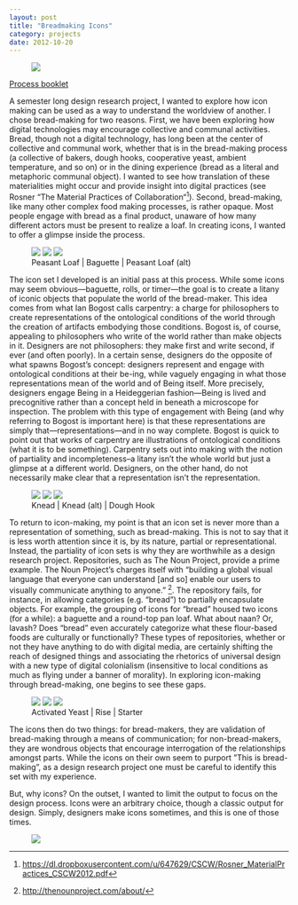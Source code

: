 ```yaml
---
layout: post
title: "Breadmaking Icons"
category: projects
date: 2012-10-20
---
```


<figure>
	<img src="{{ "images/bread/knead-01.png" | relative_url }}">
</figure>

[Process booklet](/images/bread/processbooklet.pdf)

A semester long design research project, I wanted to explore how icon making can be used as a way to understand the worldview of another. I chose bread-making for two reasons. First, we have been exploring how digital technologies may encourage collective and communal activities. Bread, though not a digital technology, has long been at the center of collective and communal work, whether that is in the bread-making process (a collective of bakers, dough hooks, cooperative yeast, ambient temperature, and so on) or in the dining experience (bread as a literal and metaphoric communal object). I wanted to see how translation of these materialities might occur and provide insight into digital practices (see Rosner “The Material Practices of Collaboration“[^1]). Second, bread-making, like many other complex food making processes, is rather opaque. Most people engage with bread as a final product, unaware of how many different actors must be present to realize a loaf. In creating icons, I wanted to offer a glimpse inside the process.

<figure class="third">
	<img src="/images/bread/peasant-01.png">
	<img src="/images/bread/baguette-01.png">
	<img src="/images/bread/peasant2-01.png">
	<figcaption>Peasant Loaf | Baguette | Peasant Loaf (alt)</figcaption>
</figure>

The icon set I developed is an initial pass at this process. While some icons may seem obvious&mdash;baguette, rolls, or timer&mdash;the goal is to create a litany of iconic objects that populate the world of the bread-maker. This idea comes from what Ian Bogost calls carpentry: a charge for philosophers to create representations of the ontological conditions of the world through the creation of artifacts embodying those conditions. Bogost is, of course, appealing to philosophers who write of the world rather than make objects in it. Designers are not philosophers: they make first and write second, if ever (and often poorly). In a certain sense, designers do the opposite of what spawns Bogost’s concept: designers represent and engage with ontological conditions at their be-ing, while vaguely engaging in what those representations mean of the world and of Being itself. More precisely, designers engage Being in a Heideggerian fashion&mdash;Being is lived and precognitive rather than a concept held in beneath a microscope for inspection. The problem with this type of engagement with Being (and why referring to Bogost is important here) is that these representations are simply that&mdash;representations&mdash;and in no way complete. Bogost is quick to point out that works of carpentry are illustrations of ontological conditions (what it is to be something). Carpentry sets out into making with the notion of partiality and incompleteness–a litany isn’t the whole world but just a glimpse at a different world. Designers, on the other hand, do not necessarily make clear that a representation isn’t the representation.

<figure class="third">
	<img src="/images/bread/knead-01.png">
	<img src="/images/bread/knead2-01.png">
	<img src="/images/bread/hook-01.png">
	<figcaption>Knead | Knead (alt) | Dough Hook</figcaption>
</figure>

To return to icon-making, my point is that an icon set is never more than a representation of something, such as bread-making. This is not to say that it is less worth attention since it is, by its nature, partial or representational. Instead, the partiality of icon sets is why they are worthwhile as a design research project. Repositories, such as The Noun Project, provide a prime example. The Noun Project’s charges itself with “building a global visual language that everyone can understand [and so] enable our users to visually communicate anything to anyone.” [^2]. The repository fails, for instance, in allowing categories (e.g. “bread”) to partially encapsulate objects. For example, the grouping of icons for “bread” housed two icons (for a while): a baguette and a round-top pan loaf. What about naan? Or, lavash? Does “bread” even accurately categorize what these flour-based foods are culturally or functionally? These types of repositories, whether or not they have anything to do with digital media, are certainly shifting the reach of designed things and associating the rhetorics of universal design with a new type of digital colonialism (insensitive to local conditions as much as flying under a banner of morality). In exploring icon-making through bread-making, one begins to see these gaps.

<figure class="third">
	<img src="/images/bread/activateyeast-01.png">
	<img src="/images/bread/rise-01.png">
	<img src="/images/bread/starter-01.png">
	<figcaption>Activated Yeast | Rise | Starter</figcaption>
</figure>

The icons then do two things: for bread-makers, they are validation of bread-making through a means of communication; for non-bread-makers, they are wondrous objects that encourage interrogation of the relationships amongst parts. While the icons on their own seem to purport ”This is bread-making”, as a design research project one must be careful to identify this set with my experience.

But, why icons? On the outset, I wanted to limit the output to focus on the design process. Icons were an arbitrary choice, though a classic output for design. Simply, designers make icons sometimes, and this is one of those times.

<figure>
	<img src="/images/bread/icons-poster-no-desc-01.png">
</figure>

[^1]: https://dl.dropboxusercontent.com/u/647629/CSCW/Rosner_MaterialPractices_CSCW2012.pdf
[^2]: http://thenounproject.com/about/
